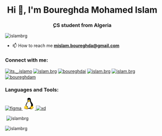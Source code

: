 <h1 align="center">Hi 👋, I'm Boureghda Mohamed Islam</h1>
<h3 align="center">ِCS student from Algeria</h3>

<p align="left"> <img src="https://komarev.com/ghpvc/?username=islambrg&label=Profile%20views&color=0d8ece&style=flat" alt="islambrg" /> </p>

- 📫 How to reach me **mislam.boureghda@gmail.com**

<h3 align="left">Connect with me:</h3>
<p align="left">
<a href="https://instagram.com/its._.islamo" target="blank"><img align="center" src="https://raw.githubusercontent.com/rahuldkjain/github-profile-readme-generator/master/src/images/icons/Social/instagram.svg" alt="its._.islamo" height="30" width="40" /></a>
<a href="https://fb.com/islam.brg" target="blank"><img align="center" src="https://raw.githubusercontent.com/rahuldkjain/github-profile-readme-generator/master/src/images/icons/Social/facebook.svg" alt="islam.brg" height="30" width="40" /></a>
<a href="https://twitter.com/boureghdai" target="blank"><img align="center" src="https://raw.githubusercontent.com/rahuldkjain/github-profile-readme-generator/master/src/images/icons/Social/twitter.svg" alt="boureghdai" height="30" width="40" /></a>
<a href="https://www.snapchat.com/add/islam.brg?sender_web_id=87b549f9-877a-4c69-a085-b248957d577b&device_type=desktop&is_copy_url=true" target="blank"><img align="center" src="https://raw.githubusercontent.com/rahuldkjain/github-profile-readme-generator/master/src/images/icons/Social/snapchat.svg" alt="islam.brg" height="30" width="40" /></a>  
<a href="https://discord.gg/islam.brg" target="blank"><img align="center" src="https://raw.githubusercontent.com/rahuldkjain/github-profile-readme-generator/master/src/images/icons/Social/discord.svg" alt="islam.brg" height="30" width="40" /></a>
<a href="https://www.pinterest.com/boureghdam" target="blank"><img align="center" src="https://raw.githubusercontent.com/rahuldkjain/github-profile-readme-generator/master/src/images/icons/Social/pinterest.svg" alt="boureghdam" height="30" width="40" /></a>

</p>

<h3 align="left">Languages and Tools:</h3>
<p align="left"> <a href="https://www.figma.com/" target="_blank" rel="noreferrer"> <img src="https://www.vectorlogo.zone/logos/figma/figma-icon.svg" alt="figma" width="40" height="40"/> </a> <a href="https://www.linux.org/" target="_blank" rel="noreferrer"> <img src="https://raw.githubusercontent.com/devicons/devicon/master/icons/linux/linux-original.svg" alt="linux" width="40" height="40"/> </a> <a href="https://www.adobe.com/products/xd.html" target="_blank" rel="noreferrer"> <img src="https://cdn.worldvectorlogo.com/logos/adobe-xd.svg" alt="xd" width="40" height="40"/> </a> </p>

<p>&nbsp;<img align="center" src="https://github-readme-stats.vercel.app/api?username=islambrg&show_icons=true&title_color=ffffff&text_color=ffffff&bg_color=383b9f&hide_border=true&locale=en" alt="islambrg" /></p>

<p><img align="center" src="https://github-readme-streak-stats.herokuapp.com/?user=islambrg&theme=dark" alt="islambrg" /></p>


<!--- 
- 👋 Hi, I’m @islambrg
- 👀 I’m interested in computer science
- 🌱 I’m currently learning computer science
- 💞️ I’m looking to collaborate on ...
- 📫 How to reach me ...
- 😄 Pronouns: ...
- ⚡ Fun fact: ...
--->

<!---
islambrg/islambrg is a ✨ special ✨ repository because its `README.md` (this file) appears on your GitHub profile.
You can click the Preview link to take a look at your changes.
--->
